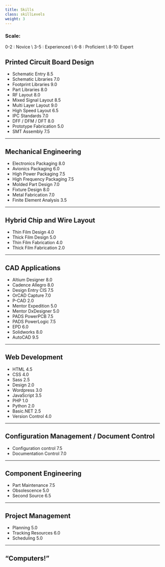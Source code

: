 ```yaml
---
title: Skills
class: skillLevels
weight: 3
---
```


### Scale:
0-2 : Novice \\
3-5 : Experienced \\
6-8 : Proficient \\
8-10: Expert

## Printed Circuit Board Design

- Schematic Entry           <span>8.5</span>
- Schematic Libraries       <span>7.0</span>
- Footprint Libraries       <span>9.0</span>
- Part Libraries            <span>8.0</span>
- RF Layout                 <span>8.0</span>
- Mixed Signal Layout       <span>8.5</span>
- Multi Layer Layout        <span>9.0</span>
- High Speed Layout         <span>6.5</span>
- IPC Standards             <span>7.0</span>
- DFF / DFM / DFT           <span>8.0</span>
- Prototype Fabrication     <span>5.0</span>
- SMT Assembly              <span>7.5</span>

<hr />

## Mechanical Engineering

- Electronics Packaging     <span>8.0</span>
- Avionics Packaging        <span>6.0</span>
- High Power Packaging      <span>7.5</span>
- High Frequency Packaging  <span>7.5</span>
- Molded Part Design        <span>7.0</span>
- Fixture Design            <span>8.0</span>
- Metal Fabrication         <span>7.0</span>
- Finite Element Analysis   <span>3.5</span>

<hr />

## Hybrid Chip and Wire Layout

- Thin Film Design          <span>4.0</span>
- Thick Film Design         <span>5.0</span>
- Thin Film Fabrication     <span>4.0</span>
- Thick Film Fabrication    <span>2.0</span>

<hr />

## CAD Applications

- Altium Designer           <span>8.0</span>
- Cadence Allegro           <span>8.0</span>
- Design Entry CIS          <span>7.5</span>
- OrCAD Capture             <span>7.0</span>
- P-CAD                     <span>2.0</span>
- Mentor Expedition         <span>5.0</span>
- Mentor DxDesigner         <span>5.0</span>
- PADS PowerPCB             <span>7.5</span>
- PADS PowerLogic           <span>7.5</span>
- EPD                       <span>6.0</span>
- Solidworks                <span>8.0</span>
- AutoCAD                   <span>9.5</span>

<hr />

## Web Development

- HTML                      <span>4.5</span>
- CSS                       <span>4.0</span>
- Sass                      <span>2.5</span>
- Design                    <span>2.0</span>
- Wordpress                 <span>3.0</span>
- JavaScript                <span>3.5</span>
- PHP                       <span>1.0</span>
- Python                    <span>2.0</span>
- Basic.NET                 <span>2.5</span>
- Version Control           <span>4.0</span>

<hr />

## Configuration Management / Document Control

- Configuration control     <span>7.5</span>
- Documentation Control     <span>7.0</span>

<hr />

## Component Engineering

- Part Maintenance          <span>7.5</span>
- Obsolescence              <span>5.0</span>
- Second Source             <span>6.5</span>

<hr />

## Project Management

- Planning                  <span>5.0</span>
- Tracking Resources        <span>6.0</span>
- Scheduling                <span>5.0</span>

<hr />

## “Computers!”


